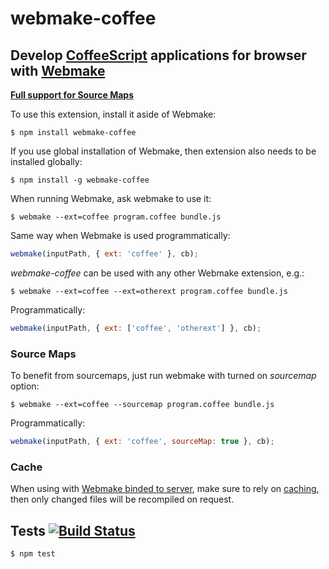# webmake-coffee

## Develop [CoffeeScript](http://coffeescript.org/) applications for browser with [Webmake](https://github.com/medikoo/modules-webmake)

__[Full support for Source Maps](#sourcemaps)__

To use this extension, install it aside of Webmake:

    $ npm install webmake-coffee

If you use global installation of Webmake, then extension also needs to be installed globally:

    $ npm install -g webmake-coffee

When running Webmake, ask webmake to use it:

    $ webmake --ext=coffee program.coffee bundle.js

Same way when Webmake is used programmatically:

```javascript
webmake(inputPath, { ext: 'coffee' }, cb);
```

_webmake-coffee_ can be used with any other Webmake extension, e.g.:

    $ webmake --ext=coffee --ext=otherext program.coffee bundle.js

Programmatically:

```javascript
webmake(inputPath, { ext: ['coffee', 'otherext'] }, cb);
```

### Source Maps

To benefit from sourcemaps, just run webmake with turned on _sourcemap_ option:

    $ webmake --ext=coffee --sourcemap program.coffee bundle.js

Programmatically:

```javascript
webmake(inputPath, { ext: 'coffee', sourceMap: true }, cb);
```

### Cache

When using with [Webmake binded to server](https://github.com/medikoo/modules-webmake#development-with-webmake), make sure to rely on [caching](https://github.com/medikoo/modules-webmake#cache-boolean-programmatical-usage-only), then only changed files will be recompiled on request.

## Tests [![Build Status](https://api.travis-ci.org/medikoo/webmake-coffee.png?branch=master)](https://travis-ci.org/medikoo/webmake-coffee)

    $ npm test

